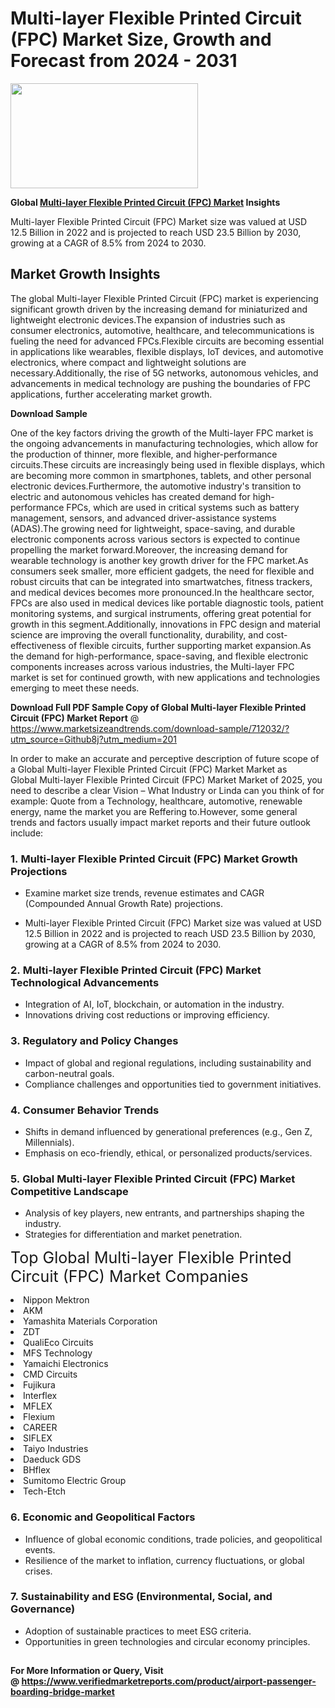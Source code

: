 <H1>Multi-layer Flexible Printed Circuit (FPC) Market Size, Growth and Forecast from 2024 - 2031</H1><img class="aligncenter size-medium wp-image-584254" src="https://thirdeyenews.in/wp-content/uploads/2024/09/Global-Market-Research-300x168.jpeg" alt="" width="300" height="168" /><p><strong>Global&nbsp;<a href="https://www.marketsizeandtrends.com/download-sample/712032/?utm_source=Github8j?utm_medium=201">Multi-layer Flexible Printed Circuit (FPC) Market</a> Insights</strong></p><p>Multi-layer Flexible Printed Circuit (FPC) Market size was valued at USD 12.5 Billion in 2022 and is projected to reach USD 23.5 Billion by 2030, growing at a CAGR of 8.5% from 2024 to 2030.</p><p><h2>Market Growth Insights</h2> <p>The global Multi-layer Flexible Printed Circuit (FPC) market is experiencing significant growth driven by the increasing demand for miniaturized and lightweight electronic devices.The expansion of industries such as consumer electronics, automotive, healthcare, and telecommunications is fueling the need for advanced FPCs.Flexible circuits are becoming essential in applications like wearables, flexible displays, IoT devices, and automotive electronics, where compact and lightweight solutions are necessary.Additionally, the rise of 5G networks, autonomous vehicles, and advancements in medical technology are pushing the boundaries of FPC applications, further accelerating market growth.</p> <p><strong>Download Sample</strong></p> <p>One of the key factors driving the growth of the Multi-layer FPC market is the ongoing advancements in manufacturing technologies, which allow for the production of thinner, more flexible, and higher-performance circuits.These circuits are increasingly being used in flexible displays, which are becoming more common in smartphones, tablets, and other personal electronic devices.Furthermore, the automotive industry's transition to electric and autonomous vehicles has created demand for high-performance FPCs, which are used in critical systems such as battery management, sensors, and advanced driver-assistance systems (ADAS).The growing need for lightweight, space-saving, and durable electronic components across various sectors is expected to continue propelling the market forward.Moreover, the increasing demand for wearable technology is another key growth driver for the FPC market.As consumers seek smaller, more efficient gadgets, the need for flexible and robust circuits that can be integrated into smartwatches, fitness trackers, and medical devices becomes more pronounced.In the healthcare sector, FPCs are also used in medical devices like portable diagnostic tools, patient monitoring systems, and surgical instruments, offering great potential for growth in this segment.Additionally, innovations in FPC design and material science are improving the overall functionality, durability, and cost-effectiveness of flexible circuits, further supporting market expansion.As the demand for high-performance, space-saving, and flexible electronic components increases across various industries, the Multi-layer FPC market is set for continued growth, with new applications and technologies emerging to meet these needs.</p> <p><span class=""><strong>Download Full PDF Sample Copy of Global Multi-layer Flexible Printed Circuit (FPC) Market Report</strong> @ <a href="https://www.marketsizeandtrends.com/download-sample/712032/?utm_source=Github8j?utm_medium=201" target="_blank">https://www.marketsizeandtrends.com/download-sample/712032/?utm_source=Github8j?utm_medium=201</a></span></p><p>In order to make an accurate and perceptive description of future scope of a Global&nbsp;Multi-layer Flexible Printed Circuit (FPC) Market Market as Global&nbsp;Multi-layer Flexible Printed Circuit (FPC) Market Market of 2025, you need to describe a clear Vision &ndash; What Industry or Linda can you think of for example: Quote from a Technology, healthcare, automotive, renewable energy, name the market you are Reffering to.However, some general trends and factors usually impact market reports and their future outlook include:</p><h3>1.&nbsp;<strong>Multi-layer Flexible Printed Circuit (FPC) Market Growth Projections</strong></h3><ul><li>Examine market size trends, revenue estimates and CAGR (Compounded Annual Growth Rate) projections.</li><li><p>Multi-layer Flexible Printed Circuit (FPC) Market size was valued at USD 12.5 Billion in 2022 and is projected to reach USD 23.5 Billion by 2030, growing at a CAGR of 8.5% from 2024 to 2030.</p></li></ul><h3>2.&nbsp;<strong>Multi-layer Flexible Printed Circuit (FPC) Market Technological Advancements</strong></h3><ul><li>Integration of AI, IoT, blockchain, or automation in the industry.</li><li>Innovations driving cost reductions or improving efficiency.</li></ul><h3>3.&nbsp;<strong>Regulatory and Policy Changes</strong></h3><ul><li>Impact of global and regional regulations, including sustainability and carbon-neutral goals.</li><li>Compliance challenges and opportunities tied to government initiatives.</li></ul><h3>4.&nbsp;<strong>Consumer Behavior Trends</strong></h3><ul><li>Shifts in demand influenced by generational preferences (e.g., Gen Z, Millennials).</li><li>Emphasis on eco-friendly, ethical, or personalized products/services.</li></ul><h3>5.&nbsp;<strong>Global Multi-layer Flexible Printed Circuit (FPC) Market Competitive Landscape</strong></h3><ul><li>Analysis of key players, new entrants, and partnerships shaping the industry.</li><li>Strategies for differentiation and market penetration.</li></ul><p data-pm-slice="1 1 []"><span style="color: inherit; font-family: inherit; font-size: 25px;">Top Global Multi-layer Flexible Printed Circuit (FPC) Market Companies</span></p><div class="" data-test-id=""><p><li>Nippon Mektron</li><li> AKM</li><li> Yamashita Materials Corporation</li><li> ZDT</li><li> QualiEco Circuits</li><li> MFS Technology</li><li> Yamaichi Electronics</li><li> CMD Circuits</li><li> Fujikura</li><li> Interflex</li><li> MFLEX</li><li> Flexium</li><li> CAREER</li><li> SIFLEX</li><li> Taiyo Industries</li><li> Daeduck GDS</li><li> BHflex</li><li> Sumitomo Electric Group</li><li> Tech-Etch</li></p></div><h3>6.&nbsp;<strong>Economic and Geopolitical Factors</strong></h3><ul><li>Influence of global economic conditions, trade policies, and geopolitical events.</li><li>Resilience of the market to inflation, currency fluctuations, or global crises.</li></ul><h3>7.&nbsp;<strong>Sustainability and ESG (Environmental, Social, and Governance)</strong></h3><ul><li>Adoption of sustainable practices to meet ESG criteria.</li><li>Opportunities in green technologies and circular economy principles.</li></ul><h2><strong style="font-size: 14px;">For More Information or Query, Visit @&nbsp;</strong><a style="background-color: #ffffff; font-size: 14px;" href="https://www.marketsizeandtrends.com/report/multi-layer-flexible-printed-circuit-fpc-market/" target="_blank">https://www.verifiedmarketreports.com/product/airport-passenger-boarding-bridge-market</a></h2>